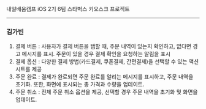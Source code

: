 내일배움캠프 iOS 2기 6팀
스타벅스 키오스크 프로젝트

---
### 김가빈 
1. 결제 버튼 : 사용자가 결제 버튼을 탭할 때, 주문 내역이 있는지 확인하고, 없다면 경고 메시지를 표시. 주문이 있을 경우 결제 확인을 요청하는 알림을 표시
2. 결제 옵션 : 다양한 결제 방법(카드결제, 쿠폰결제, 간편결제)을 선택할 수 있는 액션 시트를 제공
3. 주문 완료 : 결제가 완료되면 주문 완료를 알리는 메시지를 표시하고, 주문 내역을 초기화. 또한, 화면에 표시되는 총 가격과 수량을 업데이트.
4. 주문 취소 : 전체 주문 취소 옵션을 제공, 선택할 경우 주문 내역을 초기화 및 화면을 업데이트.
